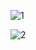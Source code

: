 

![1](https://user-images.githubusercontent.com/6959326/82225841-e912a200-994f-11ea-84c5-2ac7391de304.png)


![2](https://user-images.githubusercontent.com/6959326/82225854-ec0d9280-994f-11ea-95a6-f04083bbc76b.png)

